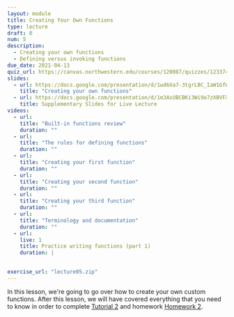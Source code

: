 ```yaml
---
layout: module
title: Creating Your Own Functions
type: lecture
draft: 0
num: 5
description:
  - Creating your own functions
  - Defining versus invoking functions
due_date: 2021-04-13
quiz_url: https://canvas.northwestern.edu/courses/120087/quizzes/123374
slides:
  - url: https://docs.google.com/presentation/d/1wd6Xa7-3tgrLBC_IaW1GfWrvIwx9S5bxW2wpNsuTTIQ/edit?usp=sharing
    title: "Creating your own functions"
  - url: https://docs.google.com/presentation/d/1m3AsUBCBKi3Wi9o7zXBVFXU1OXMYg7-V-Ykp8rS5O8Q/edit?usp=sharing
    title: Supplementary Slides for Live Lecture
videos:
  - url: 
    title: "Built-in functions review"
    duration: ""
  - url: 
    title: "The rules for defining functions"
    duration: ""
  - url: 
    title: "Creating your first function"
    duration: ""
  - url: 
    title: "Creating your second function"
    duration: ""
  - url: 
    title: "Creating your third function"
    duration: ""
  - url: 
    title: "Terminology and documentation"
    duration: ""
  - url: 
    live: 1
    title: Practice writing functions (part 1)
    duration: |
        

exercise_url: "lecture05.zip"
---
```


In this lesson, we're going to go over how to create your own custom functions. After this lesson, we will have covered everything that you need to know in order to complete [Tutorial 2](../assignments/tutorial02) and homework [Homework 2](../assignments/tutorial02).